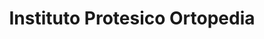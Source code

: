 ---
title: "Instituto Protesico Ortopedia"
url: /posadas/instituto-protesico-ortopedia/
shop: suministros médicos
---